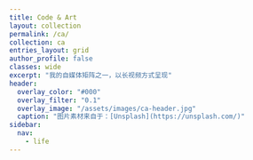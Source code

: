 ```yaml
---
title: Code & Art
layout: collection
permalink: /ca/
collection: ca
entries_layout: grid
author_profile: false
classes: wide
excerpt: "我的自媒体矩阵之一，以长视频方式呈现"
header:
  overlay_color: "#000"
  overlay_filter: "0.1"
  overlay_image: "/assets/images/ca-header.jpg"
  caption: "图片素材来自于：[Unsplash](https://unsplash.com/)"
sidebar:
  nav:
    - life
---
```

